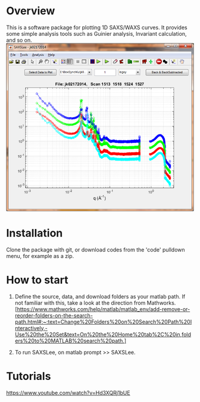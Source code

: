 # Overview
This is a software package for plotting 1D SAXS/WAXS curves. It provides some simple analysis tools such as Guinier analysis, Invariant calculation, and so on.
<img src="images/saxslee.png">

# Installation
Clone the package with git, or download codes from the 'code' pulldown menu, for example as a zip. 

# How to start
1. Define the source, data, and download folders as your matlab path. If not familiar with this, take a look at the direction from Mathworks. [https://www.mathworks.com/help/matlab/matlab_env/add-remove-or-reorder-folders-on-the-search-path.html#:~:text=Change%20Folders%20on%20Search%20Path%20Interactively,-Use%20the%20Set&text=On%20the%20Home%20tab%2C%20in,folders%20to%20MATLAB%20search%20path.]

2. To run SAXSLee, on matlab prompt >> SAXSLee. 

# Tutorials
https://www.youtube.com/watch?v=Hd3XQRj1bUE